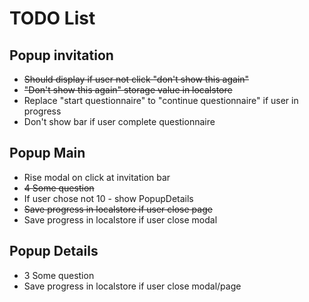 # TODO List
## Popup invitation
- ~~Should display if user not click "don't show this again"~~
- ~~"Don't show this again" storage value in localstore~~
- Replace "start questionnaire" to "continue questionnaire" if user in progress
- Don't show bar if user complete questionnaire
## Popup Main
- Rise modal on click at invitation bar
- ~~4 Some question~~
- If user chose not 10 - show PopupDetails
- ~~Save progress in localstore if user close page~~
- Save progress in localstore if user close modal
## Popup Details
- 3 Some question
- Save progress in localstore if user close modal/page